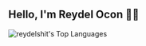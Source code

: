 <h2>Hello, I'm Reydel Ocon 🐌🔥</h2>


![reydelshit's Top Languages](https://github-readme-stats.vercel.app/api/top-langs/?username=reydelshit&theme=tokyonight&show_icons=true&hide_border=true&layout=compact)
